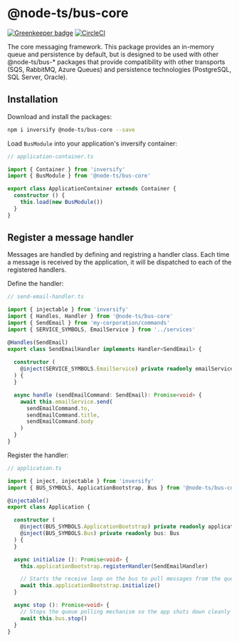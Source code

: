# @node-ts/bus-core

[![Greenkeeper badge](https://badges.greenkeeper.io/node-ts/bus.svg)](https://greenkeeper.io/)
[![CircleCI](https://circleci.com/gh/node-ts/bus/tree/master.svg?style=svg)](https://circleci.com/gh/node-ts/bus/tree/master)

The core messaging framework. This package provides an in-memory queue and persistence by default, but is designed to be used with other @node-ts/bus-* packages that provide compatibility with other transports (SQS, RabbitMQ, Azure Queues) and persistence technologies (PostgreSQL, SQL Server, Oracle). 

## Installation

Download and install the packages:

```bash
npm i inversify @node-ts/bus-core --save
```

Load `BusModule` into your application's inversify container:
```typescript
// application-container.ts

import { Container } from 'inversify'
import { BusModule } from '@node-ts/bus-core'

export class ApplicationContainer extends Container {
  constructor () {
    this.load(new BusModule())
  }
}
```

## Register a message handler

Messages are handled by defining and registring a handler class. Each time a message is received by the application, it will be dispatched to each of the registered handlers.

Define the handler:

```typescript
// send-email-handler.ts

import { injectable } from 'inversify'
import { Handles, Handler } from '@node-ts/bus-core'
import { SendEmail } from 'my-corporation/commands'
import { SERVICE_SYMBOLS, EmailService } from '../services'

@Handles(SendEmail)
export class SendEmailHandler implements Handler<SendEmail> {
  
  constructor (
    @inject(SERVICE_SYMBOLS.EmailService) private readonly emailService: EmailService
  ) {
  }

  async handle (sendEmailCommand: SendEmail): Promise<void> {
    await this.emailService.send(
      sendEmailCommand.to,
      sendEmailCommand.title,
      sendEmailCommand.body
    )
  }
}
```

Register the handler:
```typescript
// application.ts

import { inject, injectable } from 'inversify'
import { BUS_SYMBOLS, ApplicationBootstrap, Bus } from '@node-ts/bus-core'

@injectable()
export class Application {

  constructor (
    @inject(BUS_SYMBOLS.ApplicationBootstrap) private readonly applicationBootstrap: ApplicationBootstrap,
    @inject(BUS_SYMBOLS.Bus) private readonly bus: Bus
  ) {
  }

  async initialize (): Promise<void> {
    this.applicationBootstrap.registerHandler(SendEmailHandler)

    // Starts the receive loop on the bus to pull messages from the queue and dispatch to handlers
    await this.applicationBootstrap.initialize()
  }

  async stop (): Promise<void> {
    // Stops the queue polling mechanism so the app shuts down cleanly
    await this.bus.stop()
  }
}
```